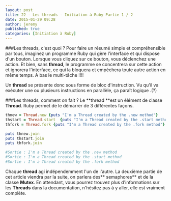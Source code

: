 ```yaml
---
layout: post
title: 22 - Les threads - Initiation à Ruby Partie 1 / 2
date: 2015-01-29 09:28
author: jeremy
published: true
categories: [Initiation à Ruby]
---
```

###Les threads, c'est quoi ?
Pour faire un résumé simple et compréhensible par tous, imaginez un programme Ruby qui gère l'interface et qui dispose d'un bouton. Lorsque vous cliquez sur ce bouton, vous déclenchez une action. Et bien, sans **thread**, le programme se concentrera sur cette action et ignorera l'interface, ce qui la bloquera et empèchera toute autre action en même temps. A bas le multi-tâche !!!!



Un **thread** se présente donc sous forme de bloc d'instruction. Vu qu'il va exécuter une ou plusieurs instructions en parallèle, ça paraît logique .(?)

###Les threads, comment on fait ?
Le **thread **est un élément de classe **Thread**. Ruby permet de le démarrer de 3 différentes façons.
<!--break-->


```ruby
thnew = Thread.new {puts "I'm a Thread created by the .new method"}
thstart = Thread.start  {puts "I'm a Thread created by the .start method"}
thfork = Thread.fork {puts "I'm a Thread created by the .fork method"}

puts thnew.join
puts thstart.join
puts thfork.join

#Sortie : I'm a Thread created by the .new method
#Sortie : I'm a Thread created by the .start method
#Sortie : I'm a Thread created by the .fork method
```


Chaque **thread** agi indépendemment l'un de l'autre.
La deuxième partie de cet article viendra par la suite, on parlera des** semaphores** et de la classe **Mutex**. En attendant, vous pourrez trouvez plus d'informations sur les **Threads** dans la documentation, n'hésitez pas à y aller, elle est vraiment complète.
